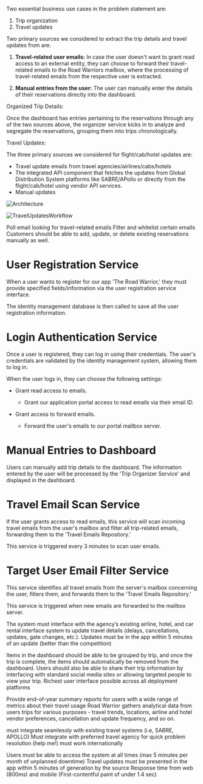 Two essential business use cases in the problem statement are:

1. Trip organization
2. Travel updates

Two primary sources we considered to extract the trip details and travel updates from are:

1. **Travel-related user emails:**
   In case the user doesn't want to grant read access to an external entity, they can choose to forward their travel-related emails to the Road Warriors mailbox, where the processing of travel-related emails from the respective user is extracted.

2. **Manual entries from the user:**
   The user can manually enter the details of their reservations directly into the dashboard.

Organized Trip Details:

Once the dashboard has entries pertaining to the reservations through any of the two sources above, the organizer service kicks in to analyze and segregate the reservations, grouping them into trips chronologically.

Travel Updates:

The three primary sources we considered for flight/cab/hotel updates are:

- Travel update emails from travel agencies/airlines/cabs/hotels
- The integrated API component that fetches the updates from Global Distribution System platforms like SABRE/APollo or directly from the flight/cab/hotel using vendor API services.
- Manual updates



![Architecture](https://github.com/KatasPioneers/RoadWarriors-Pioneers/assets/144905960/c3408c32-bedb-4bb3-a6ad-6f8e48b49cca)


![TravelUpdatesWorkflow](https://github.com/KatasPioneers/RoadWarriors-Pioneers/assets/144905960/dcd5a80e-2308-4e22-bfe7-97f14ac70c97)


Poll email looking for travel-related emails
Filter and whitelist certain emails
Customers should be able to add, update, or
delete existing reservations manually as well.



# User Registration Service

When a user wants to register for our app 'The Road Warrior,' they must provide specified fields/information via the user registration service interface.

The identity management database is then called to save all the user registration information.

# Login Authentication Service

Once a user is registered, they can log in using their credentials. The user's credentials are validated by the identity management system, allowing them to log in.

When the user logs in, they can choose the following settings:

- Grant read access to emails.
  - Grant our application portal access to read emails via their email ID.

- Grant access to forward emails.
  - Forward the user's emails to our portal mailbox server.

# Manual Entries to Dashboard

Users can manually add trip details to the dashboard. The information entered by the user will be processed by the 'Trip Organizer Service' and displayed in the dashboard.

# Travel Email Scan Service

If the user grants access to read emails, this service will scan incoming travel emails from the user's mailbox and filter all trip-related emails, forwarding them to the 'Travel Emails Repository.'

This service is triggered every 3 minutes to scan user emails.

# Target User Email Filter Service

This service identifies all travel emails from the server's mailbox concerning the user, filters them, and forwards them to the 'Travel Emails Repository.'

This service is triggered when new emails are forwarded to the mailbox server.


The system must interface with the agency’s
existing airline, hotel, and car rental interface
system to update travel details (delays,
cancellations, updates, gate changes, etc.).
Updates must be in the app within 5 minutes of an
update (better than the competition)

Items in the dashboard should be able to be
grouped by trip, and once the trip is complete, the
items should automatically be removed from the
dashboard.
Users should also be able to share their trip
information by interfacing with standard social
media sites or allowing targeted people to view
your trip.
Richest user interface possible across all
deployment platforms

Provide end-of-year summary reports for users
with a wide range of metrics about their travel
usage
Road Warrior gathers analytical data from users
trips for various purposes - travel trends, locations,
airline and hotel vendor preferences, cancellation
and update frequency, and so on.

must integrate seamlessly with existing travel
systems (i.e, SABRE, APOLLO)
Must integrate with preferred travel agency for
quick problem resolution (help me!)
must work internationally

Users must be able to access the system at all
times (max 5 minutes per month of unplanned
downtime)
Travel updates must be presented in the app
within 5 minutes of generation by the source
Response time from web (800ms) and mobile
(First-contentful paint of under 1.4 sec)






